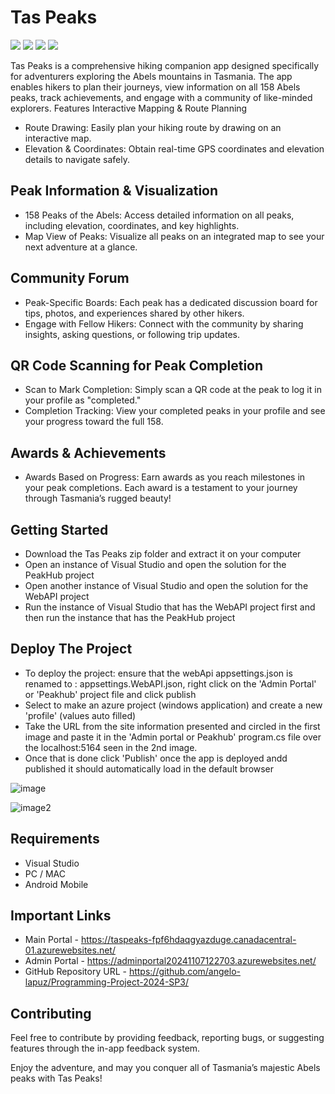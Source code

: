 # Tas Peaks
<img src="https://img.shields.io/github/contributors/angelo-lapuz/Programming-Project-2024-SP3"></img>
<img src="https://img.shields.io/github/commit-activity/m/angelo-lapuz/Programming-Project-2024-SP3"></img>
<img src="https://img.shields.io/github/languages/count/angelo-lapuz/Programming-Project-2024-SP3"></img>
<img src="https://img.shields.io/github/languages/top/angelo-lapuz/Programming-Project-2024-SP3"></img>

Tas Peaks is a comprehensive hiking companion app designed specifically for adventurers exploring the Abels mountains in Tasmania. The app enables hikers to plan their journeys, view information on all 158 Abels peaks, track achievements, and engage with a community of like-minded explorers.
Features
Interactive Mapping & Route Planning
    
  - Route Drawing: Easily plan your hiking route by drawing on an interactive map.
  - Elevation & Coordinates: Obtain real-time GPS coordinates and elevation details to navigate safely.


## Peak Information & Visualization

  - 158 Peaks of the Abels: Access detailed information on all peaks, including elevation, coordinates, and key highlights.
  - Map View of Peaks: Visualize all peaks on an integrated map to see your next adventure at a glance.

## Community Forum

  - Peak-Specific Boards: Each peak has a dedicated discussion board for tips, photos, and experiences shared by other hikers.
  - Engage with Fellow Hikers: Connect with the community by sharing insights, asking questions, or following trip updates.

## QR Code Scanning for Peak Completion

  - Scan to Mark Completion: Simply scan a QR code at the peak to log it in your profile as "completed."
- Completion Tracking: View your completed peaks in your profile and see your progress toward the full 158.

## Awards & Achievements

  - Awards Based on Progress: Earn awards as you reach milestones in your peak completions. Each award is a testament to your journey through Tasmania’s rugged beauty!

## Getting Started

  - Download the Tas Peaks zip folder and extract it on your computer
  - Open an instance of Visual Studio and open the solution for the PeakHub project
  - Open another instance of Visual Studio and open the solution for the WebAPI project
  - Run the instance of Visual Studio that has the WebAPI project first and then run the instance that has the PeakHub project

## Deploy The Project
  - To deploy the project: ensure that the webApi appsettings.json is renamed to : appsettings.WebAPI.json, right click on the 'Admin Portal' or 'Peakhub'  project file and click publish
  - Select to make an azure project (windows application) and create a new 'profile' (values auto filled)
  - Take the URL from the site information presented and circled in the first image and paste it in the 'Admin portal or Peakhub' program.cs file over the localhost:5164 seen in the 2nd image.
  - Once that is done click 'Publish' once the app is deployed andd published it should automatically load in the default browser


![image](https://github.com/user-attachments/assets/3d190f88-3b71-43c3-be6a-4933ccfe48bf) 

![image2](https://github.com/user-attachments/assets/3b479233-8e12-4d51-b681-b6ac8d9b8c90)

## Requirements

  - Visual Studio
  - PC / MAC
  - Android Mobile

## Important Links
- Main Portal - https://taspeaks-fpf6hdaqgyazduge.canadacentral-01.azurewebsites.net/
- Admin Portal - https://adminportal20241107122703.azurewebsites.net/ 
- GitHub Repository URL - https://github.com/angelo-lapuz/Programming-Project-2024-SP3/

## Contributing

Feel free to contribute by providing feedback, reporting bugs, or suggesting features through the in-app feedback system.

Enjoy the adventure, and may you conquer all of Tasmania’s majestic Abels peaks with Tas Peaks!
